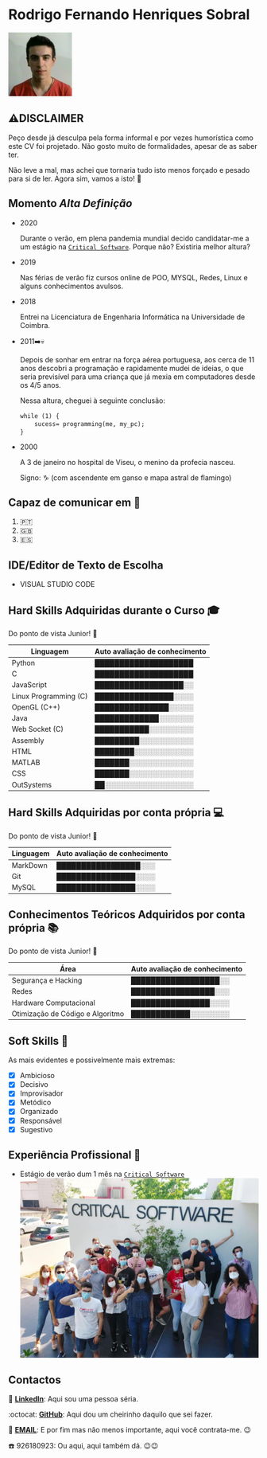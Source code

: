 # Rodrigo Fernando Henriques Sobral

![Foto 2018](resources/Rodrigo.jpg)

## :warning:__DISCLAIMER__ 

Peço desde já desculpa pela forma informal e por vezes humorística como este CV foi projetado. Não gosto muito de formalidades, apesar de as saber ter.

Não leve a mal, mas achei que tornaria tudo isto menos forçado e pesado para si de ler. Agora sim, vamos a isto! :muscle:


## Momento *Alta Definição* 

* 	2020

	Durante o verão, em plena pandemia mundial decido candidatar-me a um estágio na [`Critical Software`](https://www.criticalsoftware.com/pt). Porque não? Existiria melhor altura? 
	
* 	2019	
	
	Nas férias de verão fiz cursos online de POO, MYSQL, Redes, Linux e alguns conhecimentos avulsos.

* 	2018

	Entrei na Licenciatura de Engenharia Informática na Universidade de Coimbra.
	
* 	2011:arrow_right::skull:

	Depois de sonhar em entrar na força aérea portuguesa, aos cerca de 11 anos descobri a programação e rapidamente mudei de ideias, o que seria previsível para uma criança que já mexia em computadores desde os 4/5 anos.

	Nessa altura, cheguei à seguinte conclusão:

		while (1) {
			sucess= programming(me, my_pc);
		}
	

*	2000

	A 3 de janeiro no hospital de Viseu, o menino da profecia nasceu.

	Signo: :capricorn: (com ascendente em ganso e mapa astral de flamingo)
	
	
## Capaz de comunicar em :speech_balloon:
1) 🇵🇹	
2) 🇬🇧
3) 🇪🇸

## IDE/Editor de Texto de Escolha

* VISUAL STUDIO CODE	

## Hard Skills Adquiridas durante o Curso :mortar_board:

Do ponto de vista Junior! :baby:

Linguagem | Auto avaliação de conhecimento
--- | ---
Python | 				████████████████████
C | 					████████████████████
JavaScript |			██████████████████░░
Linux Programming (C) |	████████████████░░░░
OpenGL (C++) | 			███████████████░░░░░
Java |					█████████████░░░░░░░
Web Socket (C) | 		███████████░░░░░░░░░
Assembly | 				█████████░░░░░░░░░░░
HTML | 					████████░░░░░░░░░░░░
MATLAB |				███████░░░░░░░░░░░░░
CSS | 					███████░░░░░░░░░░░░░
OutSystems | 			██░░░░░░░░░░░░░░░░░░


## Hard Skills Adquiridas por conta própria :computer:

Do ponto de vista Junior! :baby:

Linguagem | Auto avaliação de conhecimento
--- | ---
MarkDown |	█████████████████░░░
Git | 		████████████████░░░░
MySQL | 	████████████████░░░░


## Conhecimentos Teóricos Adquiridos por conta própria :books:

Do ponto de vista Junior! :baby:

Área | Auto avaliação de conhecimento
--- | ---
Segurança e Hacking | 				██████████████████░░
Redes | 							█████████████████░░░
Hardware Computacional |			████████████████░░░░
Otimização de Código e Algoritmo |	████████████░░░░░░░░

## Soft Skills :thought_balloon:

As mais evidentes e possivelmente mais extremas:
- [x] Ambicioso
- [x] Decisivo
- [x] Improvisador
- [x] Metódico
- [x] Organizado
- [x] Responsável
- [x] Sugestivo

## Experiência Profissional :office:

- Estágio de verão dum 1 mês na [`Critical Software`](https://www.criticalsoftware.com/pt)
![Sou o de tshirt rosa no meio](resources/critical_software.jpg)

## Contactos

:necktie: [**LinkedIn**](https://www.linkedin.com/in/rodrigo-sobral-378080151/): Aqui sou uma pessoa séria.

:octocat: [**GitHub**](https://github.com/RodrigoSobral2000): Aqui dou um cheirinho daquilo que sei fazer.

:email:	[**EMAIL**](mailto:rodrigosobral@sapo.pt): E por fim mas não menos importante, aqui você contrata-me. :wink:

:phone: 926180923: Ou aqui, aqui também dá. :wink::wink:
